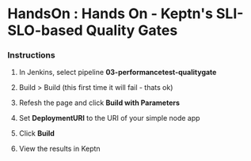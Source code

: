 # HandsOn : Hands On - Keptn's SLI-SLO-based Quality Gates


### Instructions

1.    In Jenkins, select pipeline **03-performancetest-qualitygate**

1.    Build > Build (this first time it will fail - thats ok)

1.    Refesh the page and click **Build with Parameters**

1.    Set **DeploymentURI** to the URI of your simple node app

1.    Click **Build**

1.    View the results in Keptn


